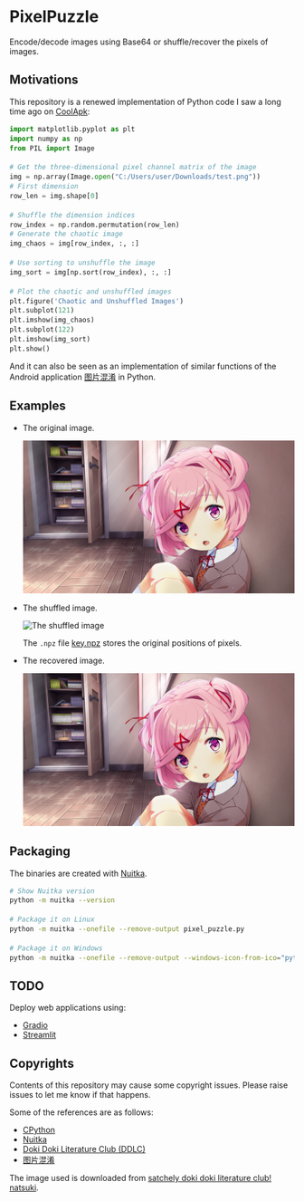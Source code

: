 # PixelPuzzle

Encode/decode images using Base64
or shuffle/recover the pixels of images.

## Motivations

This repository is a renewed implementation
of Python code I saw a long time ago on [CoolApk](https://www.coolapk.com/):

```python
import matplotlib.pyplot as plt
import numpy as np
from PIL import Image

# Get the three-dimensional pixel channel matrix of the image
img = np.array(Image.open("C:/Users/user/Downloads/test.png"))
# First dimension
row_len = img.shape[0]

# Shuffle the dimension indices
row_index = np.random.permutation(row_len)
# Generate the chaotic image
img_chaos = img[row_index, :, :]

# Use sorting to unshuffle the image
img_sort = img[np.sort(row_index), :, :]

# Plot the chaotic and unshuffled images
plt.figure('Chaotic and Unshuffled Images')
plt.subplot(121)
plt.imshow(img_chaos)
plt.subplot(122)
plt.imshow(img_sort)
plt.show()
```

And it can also be seen as an implementation
of similar functions of the Android application
[图片混淆](https://www.coolapk.com/feed/27933328?shareKey=N2QxMWY3MTExMDc0NjY0OWQwYWE)
in Python.

## Examples

- The original image.

    ![The original image](./assets/original.png "original")

- The shuffled image.

    ![The shuffled image](./assets/shuffled.png "shuffled")

    The `.npz` file [key.npz](./assets/key.npz) stores the original positions of pixels.

- The recovered image.

    ![The recovered image](./assets/recovered.png "recovered")

## Packaging

The binaries are created with
[Nuitka](https://github.com/Nuitka/Nuitka).

```bash
# Show Nuitka version
python -m nuitka --version

# Package it on Linux
python -m nuitka --onefile --remove-output pixel_puzzle.py

# Package it on Windows
python -m nuitka --onefile --remove-output --windows-icon-from-ico="python.ico" pixel_puzzle.py
```

## TODO

Deploy web applications using:

- [Gradio](https://github.com/gradio-app/gradio)
- [Streamlit](https://github.com/streamlit/streamlit)

## Copyrights

Contents of this repository may cause some copyright issues.
Please raise issues to let me know if that happens.

Some of the references are as follows:

- [CPython](https://github.com/python/cpython)
- [Nuitka](https://github.com/Nuitka/Nuitka)
- [Doki Doki Literature Club (DDLC)](https://ddlc.moe/)
- [图片混淆](https://www.coolapk.com/feed/27933328?shareKey=N2QxMWY3MTExMDc0NjY0OWQwYWE)

The image used is downloaded from [satchely doki doki literature club! natsuki](https://yande.re/post/show/465068).
